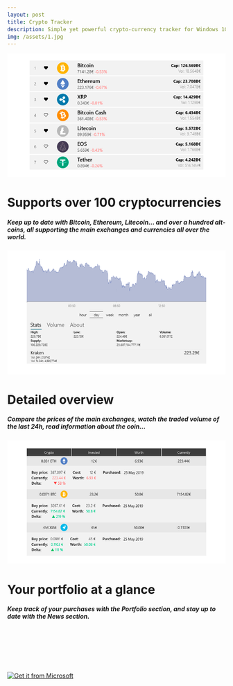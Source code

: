 ```yaml
---
layout: post
title: Crypto Tracker
description: Simple yet powerful crypto-currency tracker for Windows 10.
img: /assets/1.jpg
---
```



<div class="hero-img">
</div>

<div class="project_descr">
	<img class="project_img" id="gridRow1" src="/assets/cryptotracker/top100_light.png"/>
	<div class="project_explanation">
		<h1>Supports over 100 cryptocurrencies</h1>
		<h5>Keep up to date with Bitcoin, Ethereum, Litecoin... and over a hundred alt-coins, all supporting the main exchanges and currencies all over the world.</h5>
	</div>
</div>

<div class="project_descr">
	<img class="project_img" id="gridRow2" src="/assets/cryptotracker/details_light.png"/>
	<div class="project_explanation">
		<h1>Detailed overview</h1>
		<h5>Compare the prices of the main exchanges, watch the traded volume of the last 24h, read information about the coin...</h5>
	</div>
</div>

<div class="project_descr">
	<img class="project_img" id="gridRow3" src="/assets/cryptotracker/portfolio_light.png"/>
	<div class="project_explanation">
		<h1>Your portfolio at a glance</h1>
		<h5>Keep track of your purchases with the Portfolio section, and stay up to date with
		the News section.</h5>
	</div>
</div>

<div style="">
	<a href="https://www.microsoft.com/store/apps/9n3b47hbvblc?ocid=badge?cid=personal">
		<img src="https://assets.windowsphone.com/85864462-9c82-451e-9355-a3d5f874397a/English_get-it-from-MS_InvariantCulture_Default.png" alt="Get it from Microsoft" class="img-center" style="width: 50%; max-width: 250px; margin-top: 10vw; ">
	</a>
</div>

<script>
	function changeTheme(){
		applyTheme();
	}
	
	function applyTheme(){
		if(window.localStorage.getItem("mode") == "dark"){
			document.getElementById("gridRow1").src = "/assets/cryptotracker/top100_dark.png";
			document.getElementById("gridRow2").src = "/assets/cryptotracker/details_dark.png";
			document.getElementById("gridRow3").src = "/assets/cryptotracker/portfolio_dark.png";
		} else{
			document.getElementById("gridRow1").src = "/assets/cryptotracker/top100_light.png";
			document.getElementById("gridRow2").src = "/assets/cryptotracker/details_light.png";
			document.getElementById("gridRow3").src = "/assets/cryptotracker/portfolio_light.png";
		}
	}
	applyTheme();
</script>